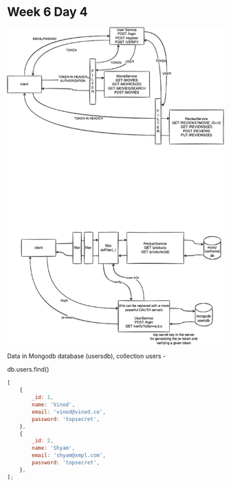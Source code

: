 # Week 6 Day 4

![](./concepts.png)

Data in Mongodb database (usersdb), collection users -

db.users.find()

```js
[
    {
        _id: 1,
        name: 'Vinod',
        email: 'vinod@vinod.co',
        password: 'topsecret',
    },
    {
        _id: 2,
        name: 'Shyam',
        email: 'shyam@xmpl.com',
        password: 'topsecret',
    },
];
```
